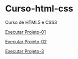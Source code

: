 # Curso-html-css
 Curso de HTML5 e CSS3

<a href= "https://remy-oliveira.github.io/Curso-html-css/html-css/exercicios/Projeto-01/android.html">Executar Projeto-01</a>

<a href="https://remy-oliveira.github.io/Curso-html-css/html-css/exercicios/Projeto-02">Executar Projeto-02</a>

<a href="https://remy-oliveira.github.io/Curso-html-css/html-css/exercicios/projeto-03/index.html">Executar Projeto-3</a>